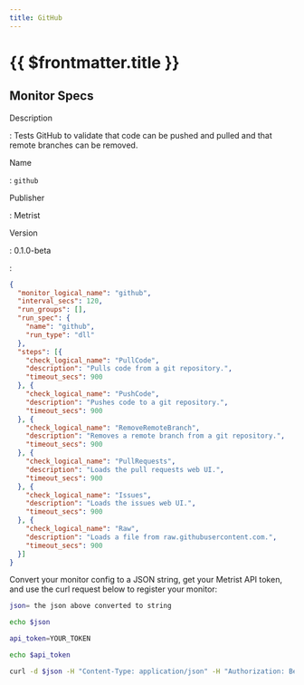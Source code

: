```yaml
---
title: GitHub
---
```


# {{ $frontmatter.title }}

## Monitor Specs

Description

: Tests GitHub to validate that code can be pushed and pulled and that remote branches can be removed.

Name

: `github`

Publisher

: Metrist

Version

: 0.1.0-beta

: &nbsp;


<!--@include: /parts/_1.md-->


<!--@include: /parts/_2.md-->


<!--@include: /parts/_3.md-->





<!--@include: /parts/_4.md-->


```json
{
  "monitor_logical_name": "github",
  "interval_secs": 120,
  "run_groups": [],
  "run_spec": {
    "name": "github",
    "run_type": "dll"
  },
  "steps": [{
    "check_logical_name": "PullCode",
    "description": "Pulls code from a git repository.",
    "timeout_secs": 900
  }, {
    "check_logical_name": "PushCode",
    "description": "Pushes code to a git repository.",
    "timeout_secs": 900
  }, {
    "check_logical_name": "RemoveRemoteBranch",
    "description": "Removes a remote branch from a git repository.",
    "timeout_secs": 900
  }, {
    "check_logical_name": "PullRequests",
    "description": "Loads the pull requests web UI.",
    "timeout_secs": 900
  }, {
    "check_logical_name": "Issues",
    "description": "Loads the issues web UI.",
    "timeout_secs": 900
  }, {
    "check_logical_name": "Raw",
    "description": "Loads a file from raw.githubusercontent.com.",
    "timeout_secs": 900
  }]
}
```




Convert your monitor config to a JSON string, get your Metrist API token, and use the curl request below to register your monitor:

```sh
json= the json above converted to string

echo $json

api_token=YOUR_TOKEN

echo $api_token

curl -d $json -H "Content-Type: application/json" -H "Authorization: Bearer $api_token" 'https://app.metrist.io/api/v0/monitor-config'

```

<!--@include: /parts/tips_api.md-->


<!--@include: /parts/_5.md-->


<!--@include: /parts/result.md-->